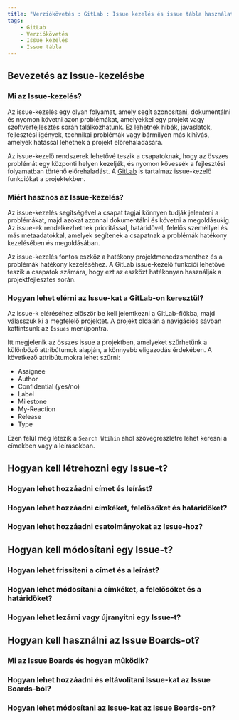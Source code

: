 ```yaml
---
title: "Verziókövetés : GitLab : Issue kezelés és issue tábla használata"
tags:
    - GitLab
    - Verziókövetés
    - Issue kezelés
    - Issue tábla
---
```


## Bevezetés az Issue-kezelésbe
### Mi az Issue-kezelés?
Az issue-kezelés egy olyan folyamat, amely segít azonosítani, dokumentálni és nyomon követni azon problémákat, amelyekkel egy projekt vagy szoftverfejlesztés során találkozhatunk. Ez lehetnek hibák, javaslatok, fejlesztési igények, technikai problémák vagy bármilyen más kihívás, amelyek hatással lehetnek a projekt előrehaladására.

Az issue-kezelő rendszerek lehetővé teszik a csapatoknak, hogy az összes problémát egy központi helyen kezeljék, és nyomon kövessék a fejlesztési folyamatban történő előrehaladást.
A [GitLab](https://about.gitlab.com/) is tartalmaz issue-kezelő funkciókat a projektekben.

### Miért hasznos az Issue-kezelés?
Az issue-kezelés segítségével a csapat tagjai könnyen tudják jelenteni a problémákat, majd azokat azonnal dokumentálni és követni a megoldásukig. Az issue-ek rendelkezhetnek prioritással, határidővel, felelős személlyel és más metaadatokkal, amelyek segítenek a csapatnak a problémák hatékony kezelésében és megoldásában.

Az issue-kezelés fontos eszköz a hatékony projektmenedzsmenthez és a problémák hatékony kezeléséhez. A GitLab issue-kezelő funkciói lehetővé teszik a csapatok számára, hogy ezt az eszközt hatékonyan használják a projektfejlesztés során.

### Hogyan lehet elérni az Issue-kat a GitLab-on keresztül?
Az issue-k eléréséhez először be kell jelentkezni a GitLab-fiókba, majd válasszuk ki a megfelelő projektet. A projekt oldalán a navigációs sávban kattintsunk az `Issues` menüpontra.

Itt megjelenik az összes issue a projektben, amelyeket szűrhetünk a különböző attribútumok alapján, a könnyebb eligazodás érdekében.
A következő attribútumokra lehet szűrni:
* Assignee
* Author
* Confidential (yes/no)
* Label
* Milestone
* My-Reaction
* Release
* Type

Ezen felül még létezik a `Search Wtihin` ahol szövegrészletre lehet keresni a címekben vagy a leírásokban.

## Hogyan kell létrehozni egy Issue-t?
### Hogyan lehet hozzáadni címet és leírást?
### Hogyan lehet hozzáadni címkéket, felelősöket és határidőket?
### Hogyan lehet hozzáadni csatolmányokat az Issue-hoz?

## Hogyan kell módosítani egy Issue-t?
### Hogyan lehet frissíteni a címet és a leírást?
### Hogyan lehet módosítani a címkéket, a felelősöket és a határidőket?
### Hogyan lehet lezárni vagy újranyitni egy Issue-t?

## Hogyan kell használni az Issue Boards-ot?
### Mi az Issue Boards és hogyan működik?
### Hogyan lehet hozzáadni és eltávolítani Issue-kat az Issue Boards-ból?
### Hogyan lehet módosítani az Issue-kat az Issue Boards-on?